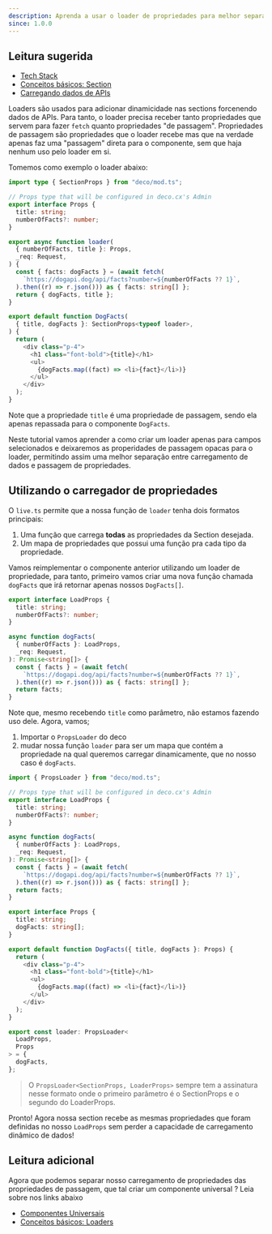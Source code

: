 ```yaml
---
description: Aprenda a usar o loader de propriedades para melhor separação entre propriedades de passagem e propriedades carregáveis
since: 1.0.0
---
```


## Leitura sugerida

- [Tech Stack](/docs/pt/introduction/tech-stack)
- [Conceitos básicos: Section](/docs/pt/concepts/section)
- [Carregando dados de APIs](/docs/pt/tutorials/data-fetching)

Loaders são usados para adicionar dinamicidade nas sections forcenendo dados de
APIs. Para tanto, o loader precisa receber tanto propriedades que servem para
fazer `fetch` quanto propriedades "de passagem". Propriedades de passagem são
propriedades que o loader recebe mas que na verdade apenas faz uma "passagem"
direta para o componente, sem que haja nenhum uso pelo loader em si.

Tomemos como exemplo o loader abaixo:

```ts
import type { SectionProps } from "deco/mod.ts";

// Props type that will be configured in deco.cx's Admin
export interface Props {
  title: string;
  numberOfFacts?: number;
}

export async function loader(
  { numberOfFacts, title }: Props,
  _req: Request,
) {
  const { facts: dogFacts } = (await fetch(
    `https://dogapi.dog/api/facts?number=${numberOfFacts ?? 1}`,
  ).then((r) => r.json())) as { facts: string[] };
  return { dogFacts, title };
}

export default function DogFacts(
  { title, dogFacts }: SectionProps<typeof loader>,
) {
  return (
    <div class="p-4">
      <h1 class="font-bold">{title}</h1>
      <ul>
        {dogFacts.map((fact) => <li>{fact}</li>)}
      </ul>
    </div>
  );
}
```

Note que a propriedade `title` é uma propriedade de passagem, sendo ela apenas
repassada para o componente `DogFacts`.

Neste tutorial vamos aprender a como criar um loader apenas para campos
selecionados e deixaremos as properidades de passagem opacas para o loader,
permitindo assim uma melhor separação entre carregamento de dados e passagem de
propriedades.

## Utilizando o carregador de propriedades

O `live.ts` permite que a nossa função de `loader` tenha dois formatos
principais:

1. Uma função que carrega **todas** as propriedades da Section desejada.
2. Um mapa de propriedades que possui uma função pra cada tipo da propriedade.

Vamos reimplementar o componente anterior utilizando um loader de propriedade,
para tanto, primeiro vamos criar uma nova função chamada `dogFacts` que irá
retornar apenas nossos `DogFacts[]`.

```ts
export interface LoadProps {
  title: string;
  numberOfFacts?: number;
}

async function dogFacts(
  { numberOfFacts }: LoadProps,
  _req: Request,
): Promise<string[]> {
  const { facts } = (await fetch(
    `https://dogapi.dog/api/facts?number=${numberOfFacts ?? 1}`,
  ).then((r) => r.json())) as { facts: string[] };
  return facts;
}
```

Note que, mesmo recebendo `title` como parâmetro, não estamos fazendo uso dele.
Agora, vamos;

1. Importar o `PropsLoader` do deco
2. mudar nossa função `loader` para ser um mapa que contém a propriedade na qual
   queremos carregar dinamicamente, que no nosso caso é `dogFacts`.

```ts
import { PropsLoader } from "deco/mod.ts";

// Props type that will be configured in deco.cx's Admin
export interface LoadProps {
  title: string;
  numberOfFacts?: number;
}

async function dogFacts(
  { numberOfFacts }: LoadProps,
  _req: Request,
): Promise<string[]> {
  const { facts } = (await fetch(
    `https://dogapi.dog/api/facts?number=${numberOfFacts ?? 1}`,
  ).then((r) => r.json())) as { facts: string[] };
  return facts;
}

export interface Props {
  title: string;
  dogFacts: string[];
}

export default function DogFacts({ title, dogFacts }: Props) {
  return (
    <div class="p-4">
      <h1 class="font-bold">{title}</h1>
      <ul>
        {dogFacts.map((fact) => <li>{fact}</li>)}
      </ul>
    </div>
  );
}

export const loader: PropsLoader<
  LoadProps,
  Props
> = {
  dogFacts,
};
```

> O `PropsLoader<SectionProps, LoaderProps>` sempre tem a assinatura nesse
> formato onde o primeiro parâmetro é o SectionProps e o segundo do LoaderProps.

Pronto! Agora nossa section recebe as mesmas propriedades que foram definidas no
nosso `LoadProps` sem perder a capacidade de carregamento dinâmico de dados!

## Leitura adicional

Agora que podemos separar nosso carregamento de propriedades das propriedades de
passagem, que tal criar um componente universal ? Leia sobre nos links abaixo

- [Componentes Universais](/docs/pt/tutorials/universal-components)
- [Conceitos básicos: Loaders](/docs/pt/concepts/loader)
